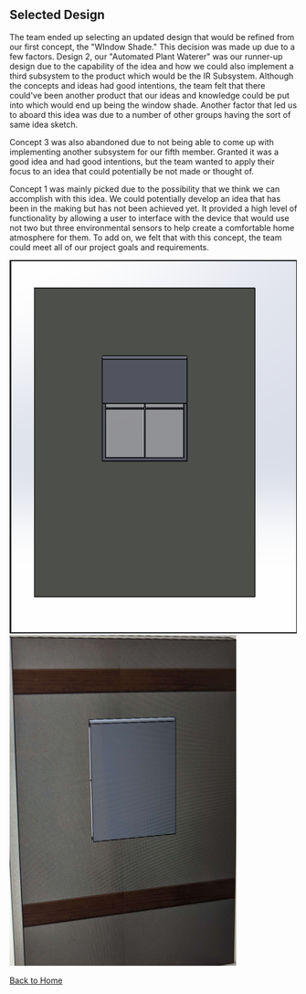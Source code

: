 **Selected Design**
-
The team ended up selecting an updated design that would be refined from our first concept, the "WIndow Shade." This decision was made up due to a few factors. Design 2, our "Automated Plant Waterer" was our runner-up design due to the capability of the idea and how we could also implement a third subsystem to the product which would be the IR Subsystem. Although the concepts and ideas had good intentions, the team felt that there could've been another product that our ideas and knowledge could be put into which would end up being the window shade. Another factor that led us to aboard this idea was due to a number of other groups having the sort of same idea sketch. 

Concept 3 was also abandoned due to not being able to come up with implementing another subsystem for our fifth member. Granted it was a good idea and had good intentions, but the team wanted to apply their focus to an idea that could potentially be not made or thought of. 

Concept 1 was mainly picked due to the possibility that we think we can accomplish with this idea. We could potentially develop an idea that has been in the making but has not been achieved yet. It provided a high level of functionality by allowing a user to interface with the device that would use not two but three environmental sensors to help create a comfortable home atmosphere for them. To add on, we felt that with this concept, the team could meet all of our project goals and requirements. 

![](vertopal_53e86d8e1b304e0fba1b8ab00a47e725/media/selected_design_front.PNG)
![](vertopal_53e86d8e1b304e0fba1b8ab00a47e725/media/selected_design.PNG)

[Back to Home](index)
